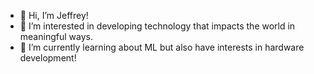- 👋 Hi, I’m Jeffrey!
- 👀 I’m interested in developing technology that impacts the world in meaningful ways.
- 🌱 I’m currently learning about ML but also have interests in hardware development!
